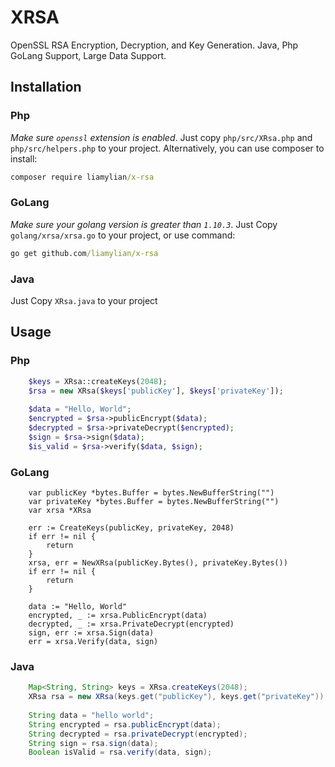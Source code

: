 # XRSA
OpenSSL RSA Encryption, Decryption, and Key Generation. Java, Php GoLang Support, Large Data Support.

## Installation

### Php
*Make sure `openssl` extension is enabled*.
Just copy `php/src/XRsa.php` and `php/src/helpers.php` to your project. Alternatively, you can use composer to install:
```cmd
composer require liamylian/x-rsa
```

### GoLang
*Make sure your golang version is greater than `1.10.3`*.
Just Copy `golang/xrsa/xrsa.go` to your project, or use command:
```cmd
go get github.com/liamylian/x-rsa
```

### Java
Just Copy `XRsa.java` to your project

## Usage

### Php
```php
    $keys = XRsa::createKeys(2048);
    $rsa = new XRsa($keys['publicKey'], $keys['privateKey']);
    
    $data = "Hello, World";
    $encrypted = $rsa->publicEncrypt($data);
    $decrypted = $rsa->privateDecrypt($encrypted);
    $sign = $rsa->sign($data);
    $is_valid = $rsa->verify($data, $sign);
```
### GoLang
```golang
    var publicKey *bytes.Buffer = bytes.NewBufferString("")
    var privateKey *bytes.Buffer = bytes.NewBufferString("")
    var xrsa *XRsa

    err := CreateKeys(publicKey, privateKey, 2048)
    if err != nil {
        return
    }
    xrsa, err = NewXRsa(publicKey.Bytes(), privateKey.Bytes())
    if err != nil {
        return
    }

    data := "Hello, World"
    encrypted, _ := xrsa.PublicEncrypt(data)
    decrypted, _ := xrsa.PrivateDecrypt(encrypted)
    sign, err := xrsa.Sign(data)
    err = xrsa.Verify(data, sign)
```
    
### Java
```java
    Map<String, String> keys = XRsa.createKeys(2048);
    XRsa rsa = new XRsa(keys.get("publicKey"), keys.get("privateKey"));
    
    String data = "hello world";
    String encrypted = rsa.publicEncrypt(data);
    String decrypted = rsa.privateDecrypt(encrypted);
    String sign = rsa.sign(data);
    Boolean isValid = rsa.verify(data, sign);
```
